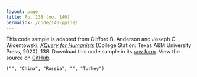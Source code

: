 ```yaml
---
layout: page
title: Pp. 138 (no. 140)
permalink: /code/140-pp138/
---
```


This code sample is adapted from Clifford B. Anderson and Joseph C. Wicentowski, 
[_XQuery for Humanists_](/) (College Station: Texas A&M University Press, 2020), 138. 
Download this code sample in its [raw form](/code/140-pp138/140-pp138.xq).
View the source on [GitHub](https://github.com/coding4humanists/xquery4humanists/blob/master/code/140-pp138/140-pp138.xq).

```xquery
("", "China", "Russia", "", "Turkey")
```  
